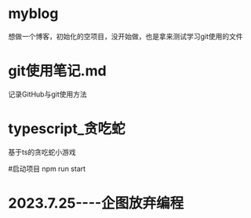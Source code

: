 

# myblog

想做一个博客，初始化的空项目，没开始做，也是拿来测试学习git使用的文件

# git使用笔记.md



 记录GitHub与git使用方法

# typescript_贪吃蛇

基于ts的贪吃蛇小游戏

#启动项目 npm run start

# 2023.7.25----企图放弃编程
